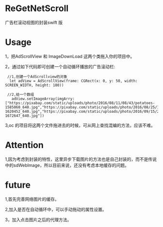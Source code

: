 # ReGetNetScroll
广告栏滚动视图的封装swift 版


# Usage
1，把AdScrollView 和 ImageDownLoad 这两个类拖入你的项目中。

2，通过如下代码即可创建一个自动循环播放的广告滚动栏: 

     //1,创建一个AdScrollview的对象
      let adView = AdScrollView(frame: CGRect(x: 0, y: 50, width: SCREEN_WIDTH, height: 180))

     //2,给一个数组
       adView.setImageArray(imgArry: ["https://pixabay.com/static/uploads/photo/2016/08/11/08/43/potatoes-1585060_640.jpg","https://pixabay.com/static/uploads/photo/2016/08/25/19/17/boot-1620452_640.jpg","https://pixabay.com/static/uploads/photo/2016/09/15/21/02/alpaca-1672647_640.jpg"])


3,oc 的项目将这两个文件拖进去的时候，可从网上查找混编的方法，应该不难。

# Attention

1,因为考虑到封装的特性，这里异步下载图片的方法也是自己封装的，而不是传说中的sdWebImage，所以目前来说，还没有考虑本地缓存的问题。

# future
1,首先完善网络图片的缓存。

2,加入是否在自动循环中，可以手动拖动的属性设置。

3，加入点击图片之后的代理方法。
